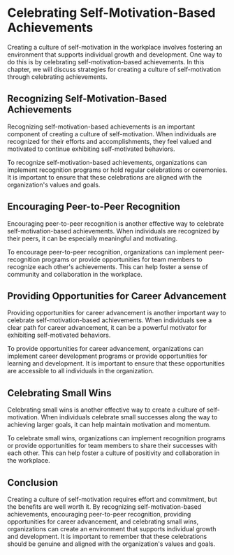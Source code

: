 Celebrating Self-Motivation-Based Achievements
================================================================================================

Creating a culture of self-motivation in the workplace involves fostering an environment that supports individual growth and development. One way to do this is by celebrating self-motivation-based achievements. In this chapter, we will discuss strategies for creating a culture of self-motivation through celebrating achievements.

Recognizing Self-Motivation-Based Achievements
----------------------------------------------

Recognizing self-motivation-based achievements is an important component of creating a culture of self-motivation. When individuals are recognized for their efforts and accomplishments, they feel valued and motivated to continue exhibiting self-motivated behaviors.

To recognize self-motivation-based achievements, organizations can implement recognition programs or hold regular celebrations or ceremonies. It is important to ensure that these celebrations are aligned with the organization's values and goals.

Encouraging Peer-to-Peer Recognition
------------------------------------

Encouraging peer-to-peer recognition is another effective way to celebrate self-motivation-based achievements. When individuals are recognized by their peers, it can be especially meaningful and motivating.

To encourage peer-to-peer recognition, organizations can implement peer-recognition programs or provide opportunities for team members to recognize each other's achievements. This can help foster a sense of community and collaboration in the workplace.

Providing Opportunities for Career Advancement
----------------------------------------------

Providing opportunities for career advancement is another important way to celebrate self-motivation-based achievements. When individuals see a clear path for career advancement, it can be a powerful motivator for exhibiting self-motivated behaviors.

To provide opportunities for career advancement, organizations can implement career development programs or provide opportunities for learning and development. It is important to ensure that these opportunities are accessible to all individuals in the organization.

Celebrating Small Wins
----------------------

Celebrating small wins is another effective way to create a culture of self-motivation. When individuals celebrate small successes along the way to achieving larger goals, it can help maintain motivation and momentum.

To celebrate small wins, organizations can implement recognition programs or provide opportunities for team members to share their successes with each other. This can help foster a culture of positivity and collaboration in the workplace.

Conclusion
----------

Creating a culture of self-motivation requires effort and commitment, but the benefits are well worth it. By recognizing self-motivation-based achievements, encouraging peer-to-peer recognition, providing opportunities for career advancement, and celebrating small wins, organizations can create an environment that supports individual growth and development. It is important to remember that these celebrations should be genuine and aligned with the organization's values and goals.
